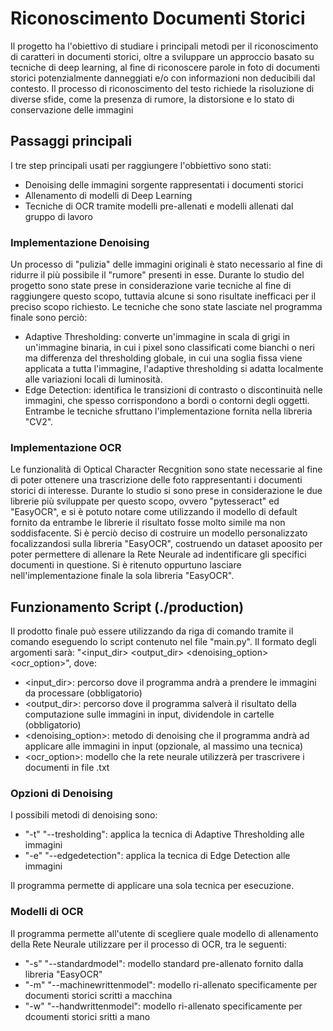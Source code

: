 # Riconoscimento Documenti Storici
Il progetto ha l'obiettivo di studiare i principali metodi per il riconoscimento di caratteri in documenti storici, oltre a sviluppare un approccio basato su tecniche di deep learning, al fine di riconoscere parole in foto di documenti storici potenzialmente danneggiati e/o con informazioni non deducibili dal contesto. Il processo di riconoscimento del testo richiede la risoluzione di diverse sfide, come la presenza di rumore, la distorsione e lo stato di conservazione delle immagini
## Passaggi principali
I tre step principali usati per raggiungere l'obbiettivo sono stati:
- Denoising delle immagini sorgente rappresentati i documenti storici
- Allenamento di modelli di Deep Learning
- Tecniche di OCR tramite modelli pre-allenati e modelli allenati dal gruppo di lavoro 
### Implementazione Denoising
Un processo di "pulizia" delle immagini originali è stato necessario al fine di ridurre il più possibile il "rumore" presenti in esse. Durante lo studio del progetto sono state prese in considerazione varie tecniche al fine di raggiungere questo scopo, tuttavia alcune si sono risultate inefficaci per il preciso scopo richiesto. 
Le tecniche che sono state lasciate nel programma finale sono perciò:
- Adaptive Thresholding: converte un'immagine in scala di grigi in un'immagine binaria, in cui i pixel sono classificati come bianchi o neri ma differenza del thresholding globale, in cui una soglia fissa viene applicata a tutta l'immagine, l'adaptive thresholding si adatta localmente alle variazioni locali di luminosità.
- Edge Detection: identifica le transizioni di contrasto o discontinuità nelle immagini, che spesso corrispondono a bordi o contorni degli oggetti.
Entrambe le tecniche sfruttano l'implementazione fornita nella libreria "CV2". 
### Implementazione OCR 
Le funzionalità di Optical Character Recgnition sono state necessarie al fine di poter ottenere una trascrizione delle foto rappresentanti i documenti storici di interesse. Durante lo studio si sono prese in considerazione le due librerie più sviluppate per questo scopo, ovvero "pytesseract" ed "EasyOCR", e si è potuto notare come utilizzando il modello di default fornito da entrambe le librerie il risultato fosse molto simile ma non soddisfacente. Si è perciò deciso di costruire un modello personalizzato focalizzandosi sulla libreria "EasyOCR", costruendo un dataset apoosito per poter permettere di allenare la Rete Neurale ad indentificare gli specifici documenti in questione. Si è ritenuto oppurtuno lasciare nell'implementazione finale la sola libreria "EasyOCR". 
## Funzionamento Script (./production)
Il prodotto finale può essere utilizzando da riga di comando tramite il comando eseguendo lo script contenuto nel file "main.py". 
Il formato degli argomenti sarà: "<input_dir> <output_dir> <denoising_option> <ocr_option>", dove:
- <input_dir>: percorso dove il programma andrà a prendere le immagini da processare (obbligatorio)
- <output_dir>: percorso dove il programma salverà il risultato della computazione sulle immagini in input, dividendole in cartelle (obbligatorio)
- <denoising_option>: metodo di denoising che il programma andrà ad applicare alle immagini in input (opzionale, al massimo una tecnica)
- <ocr_option>:  modello che la rete neurale utilizzerà per trascrivere i documenti in file .txt
### Opzioni di Denoising
I possibili metodi di denoising sono: 
- "-t" "--tresholding": applica la tecnica di Adaptive Thresholding alle immagini
- "-e" "--edgedetection": applica la tecnica di Edge Detection alle immagini
  
Il programma permette di applicare una sola tecnica per esecuzione.
### Modelli di OCR
Il programma permette all'utente di scegliere quale modello di allenamento della Rete Neurale utilizzare per il processo di OCR, tra le seguenti: 
- "-s" "--standardmodel": modello standard pre-allenato fornito dalla libreria "EasyOCR"
- "-m" "--machinewrittenmodel": modello ri-allenato specificamente per documenti storici scritti a macchina 
- "-w" "--handwrittenmodel": modello ri-allenato specificamente per dcoumenti storici sritti a mano
